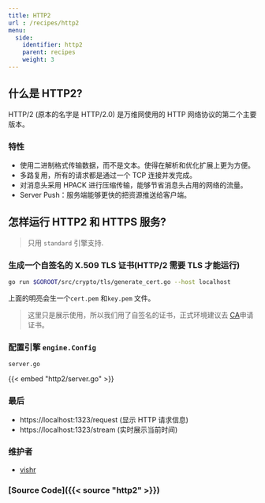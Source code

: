 ```yaml
---
title: HTTP2
url : /recipes/http2
menu:
  side:
    identifier: http2
    parent: recipes
    weight: 3
---
```


## 什么是 HTTP2?

HTTP/2 (原本的名字是 HTTP/2.0) 是万维网使用的 HTTP 网络协议的第二个主要版本。

### 特性

- 使用二进制格式传输数据，而不是文本。使得在解析和优化扩展上更为方便。
- 多路复用，所有的请求都是通过一个 TCP 连接并发完成。
- 对消息头采用 HPACK 进行压缩传输，能够节省消息头占用的网络的流量。
- Server Push：服务端能够更快的把资源推送给客户端。

## 怎样运行 HTTP2 和 HTTPS 服务?

> 只用 `standard` 引擎支持.

### 生成一个自签名的 X.509 TLS 证书(HTTP/2 需要 TLS 才能运行)

```sh
go run $GOROOT/src/crypto/tls/generate_cert.go --host localhost
```

上面的明亮会生一个`cert.pem` 和`key.pem` 文件。

> 这里只是展示使用，所以我们用了自签名的证书，正式环境建议去
[CA](https://zh.wikipedia.org/wiki/%E6%95%B0%E5%AD%97%E8%AF%81%E4%B9%A6%E8%AE%A4%E8%AF%81%E6%9C%BA%E6%9E%84)申请证书。

### 配置引擎 `engine.Config`

`server.go`

{{< embed "http2/server.go" >}}

### 最后

- https://localhost:1323/request (显示 HTTP 请求信息)
- https://localhost:1323/stream (实时展示当前时间)

### 维护者

- [vishr](https://github.com/vishr)

### [Source Code]({{< source "http2" >}})
